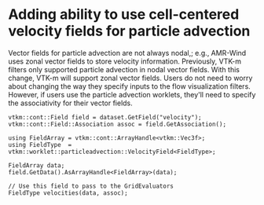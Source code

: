 # Adding ability to use cell-centered velocity fields for particle advection

Vector fields for particle advection are not always nodal,; e.g., AMR-Wind uses
zonal vector fields to store velocity information. Previously, VTK-m filters
only supported particle advection in nodal vector fields. With this change, VTK-m
will support zonal vector fields. Users do not need to worry about changing the
way they specify inputs to the flow visualization filters. However, if users use
the particle advection worklets, they'll need to specify the associativity for
their vector fields.

```
vtkm::cont::Field field = dataset.GetField("velocity");
vtkm::cont::Field::Association assoc = field.GetAssociation();

using FieldArray = vtkm::cont::ArrayHandle<vtkm::Vec3f>;
using FieldType  = vtkm::worklet::particleadvection::VelocityField<FieldType>;

FieldArray data;
field.GetData().AsArrayHandle<FieldArray>(data);

// Use this field to pass to the GridEvaluators
FieldType velocities(data, assoc);
``` 
